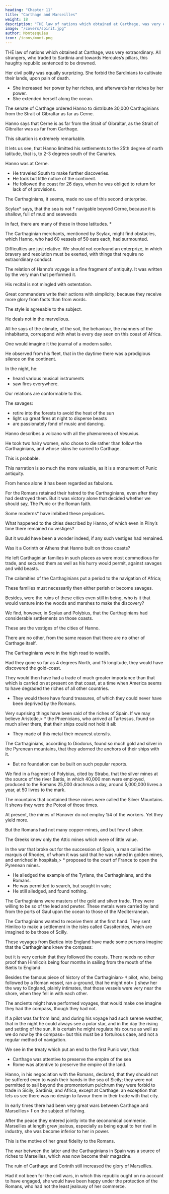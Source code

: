 ```yaml
---
heading: "Chapter 11"
title: "Carthage and Marseilles"
weight: 18
description: "THE law of nations which obtained at Carthage, was very extraordinary all strangers, who traded to Sardinia and towards Hercules’s pillars, this haughty republic sentenced to be drowned"
image: "/covers/spirit.jpg"
author: Montesquieu
icon: /icons/mont.png
---
```




THE law of nations which obtained at Carthage, was very extraordinary. All strangers, who traded to Sardinia and towards Hercules’s pillars, this haughty republic sentenced to be drowned.

Her civil polity was equally surprizing. She forbid the Sardinians to cultivate their lands, upon pain of death.
- She increased her power by her riches, and afterwards her riches by her power.
- She extended herself along the ocean.

The senate of Carthage ordered Hanno to distribute 30,000 Carthaginians from the Strait of Gibraltar as far as Cerne.

Hanno says that Cerne is as far from the Strait of Gibraltar, as the Strait of Gibraltar was as far from Carthage.

This situation is extremely remarkable.

It lets us see, that Hanno limitted his settlements to the 25th degree of north latitude, that is, to 2-3 degrees south of the Canaries.

Hanno was at Cerne.
- He traveled South to make further discoveries.
- He took but little notice of the continent.
- He followed the coast for 26 days, when he was obliged to return for lack of of provisions.

The Carthaginians, it seems, made no use of this second enterprise.

Scylax*  says, that the sea is not † navigable beyond Cerne, because it is shallow, full of mud and seaweeds

In fact, there are many of these in those latitudes. *  

The Carthaginian merchants, mentioned by Scylax, might find obstacles, which Hanno, who had 60 vessels of 50 oars each, had surmounted.

Difficulties are just relative. We should not confound an enterprize, in which bravery and resolution must be exerted, with things that require no extraordinary conduct.

The relation of Hanno’s voyage is a fine fragment of antiquity. It was written by the very man that performed it.

His recital is not mingled with ostentation.

Great commanders write their actions with simplicity; because they receive more glory from facts than from words.

The style is agreeable to the subject.

He deals not in the marvellous.

All he says of the climate, of the soil, the behaviour, the manners of the inhabitants, correspond with what is every day seen on this coast of Africa.

One would imagine it the journal of a modern sailor.

He observed from his fleet, that in the daytime there was a prodigious silence on the continent.

In the night, he:
- heard various musical instruments
- saw fires everywhere.

Our relations are conformable to this.

The savages:
- retire into the forests to avoid the heat of the sun
- light up great fires at night to disperse beasts
- are passionately fond of music and dancing.

Hanno describes a volcano with all the phænomena of Vesuvius.

He took two hairy women, who chose to die rather than follow the Carthaginians, and whose skins he carried to Carthage.

This is probable.

This narration is so much the more valuable, as it is a monument of Punic antiquity.

From hence alone it has been regarded as fabulons.

For the Romans retained their hatred to the Carthaginians, even after they had destroyed them.
But it was victory alone that decided whether we should say, The Punic or the Roman faith.

Some moderns* have imbibed these prejudices.

What happened to the cities described by Hanno, of which even in Pliny’s time there remained no vestiges?

But it would have been a wonder indeed, if any such vestiges had remained.

Was it a Corinth or Athens that Hanno built on those coasts?

He left Carthaginian families in such places as were most commodious for trade, and secured them as well as his hurry would permit, against savages and wild beasts.

The calamities of the Carthaginians put a period to the navigation of Africa;

These families must necessarily then either perish or become savages.

Besides, were the ruins of these cities even still in being, who is it that would venture into the woods and marshes to make the discovery?

We find, however, in Scylax and Polybius, that the Carthaginians had considerable settlements on those coasts.

These are the vestiges of the cities of Hanno.

There are no other, from the same reason that there are no other of Carthage itself.


The Carthaginians were in the high road to wealth.

Had they gone so far as 4 degrees North, and 15 longitude, they would have discovered the gold-coast.

They would then have had a trade of much greater importance than that which is carried on at present on that coast, at a time when America seems to have degraded the riches of all other countries.
- They would there have found treasures, of which they could never have been deprived by the Romans.

Very suprising things have been said of the riches of Spain.
If we may believe Aristotle,> * the Phœnicians, who arrived at Tartessus, found so much silver there, that their ships could not hold it all:
- They made of this metal their meanest utensils.

The Carthaginians, according to Diodorus, found so much gold and silver in the Pyrenean mountains, that they adorned the anchors of their ships with it.
- But no foundation can be built on such popular reports.

We find in a fragment of Polybius, cited by Strabo, that the silver mines at the source of the river Bætis, in which 40,000 men were employed, produced to the Romans 25,000 drachmas a day, around 5,000,000 livres a year, at 50 livres to the mark.

The mountains that contained these mines were called the Silver Mountains. It shews they were the Potosi of those times.

At present, the mines of Hanover do not employ 1/4 of the workers. Yet they yield more.

But the Romans had not many copper-mines, and but few of silver.

The Greeks knew only the Attic mines which were of little value.<!-- , they might well be astonished at their abundance. -->

In the war that broke out for the succession of Spain, a man called the marquis of Rhodes, of whom it was said that he was ruined in golden mines, and enriched in hospitals,> * proposed to the court of France to open the Pyrenean mines.
- He alledged the example of the Tyrians, the Carthaginians, and the Romans.
- He was permitted to search, but sought in vain;
- He still alledged, and found nothing.

The Carthaginians were masters of the gold and silver trade.
They were willing to be so of the lead and pewter.
These metals were carried by land from the ports of Gaul upon the ocean to those of the Mediterranean.

The Carthaginians wanted to receive them at the first hand. They sent Himilco to make a  settlement in the isles called Cassiterides, which are imagined to be those of Scilly.

These voyages from Bætica into England have made some persons imagine that the Carthaginians knew the compass:

but it is very certain that they followed the coasts.
There needs no other proof than Himilco’s being four months in sailing from the mouth of the Bætis to England:

Besides the famous piece of history of the Carthaginian> ‡ pilot, who, being followed by a Roman vessel, ran a-ground, that he might not> ∥ shew her the way to England, plainly intimates, that those vessels were very near the shore, when they fell in with each other.

The ancients might have performed voyages, that would make one imagine they had the compass, though they had not.

If a pilot was far from land, and during his voyage had such serene weather, that in the night he could always see a polar star, and in the day the rising and setting of the sun, it is certain he might regulate his course as well as we do now by the compass= but this must be a fortuirous case, and not a regular method of navigation.

We see in the treaty which put an end to the first Punic war, that:
- Carthage was attentive to preserve the empire of the sea
- Rome was attentive to preserve the empire of the land. 

Hanno, in his negociation with the Romans, declared, that they should not be suffered even to wash their hands in the sea of Sicily; they were not permitted to sail beyond the promontorium pulchrum  they were forbid to trade in Sicily, Sardinia, and Africa, except at Carthage: an exception that lets us see there was no design to favour them in their trade with that city.

In early times there had been very great wars between Carthage and Marseilles> ‡ on the subject of fishing.

After the peace they entered jointly into the œconomical commerce.
Marseilles at length grew jealous, especially as being equal to her rival in industry, she was become inferior to her in power.

This is the motive of her great fidelity to the Romans.

The war between the latter and the Carthaginians in Spain was a source of riches to Marseilles, which was now become their magazine.

The ruin of Carthage and Corinth still increased the glory of Marseilles.

Had it not been for the civil wars, in which this republic ought on no account to have engaged, she would have been happy under the protection of the Romans, who had not the least jealousy of her commerce.

